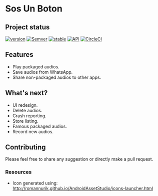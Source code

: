 # Sos Un Boton

## Project status
[![version](https://img.shields.io/badge/version-1.1.0-brightgreen.svg)]()
[![Semver](http://img.shields.io/SemVer/2.0.0.png)](http://semver.org/spec/v2.0.0.html)
[![stable](https://img.shields.io/badge/stability-experimental-green.svg)](https://nodejs.org/api/documentation.html#documentation_stability_index)
[![API](https://img.shields.io/badge/API-18%2B-brightgreen.svg?style=flat)](https://android-arsenal.com/api?level=18)
[![CircleCI](https://circleci.com/gh/KSolutionsSS/sos-un-boton/tree/develop.svg?style=svg)](https://circleci.com/gh/KSolutionsSS/sos-un-boton/tree/develop)


## Features
- Play packaged audios.
- Save audios from WhatsApp.
- Share non-packaged audios to other apps.


## What's next?
- UI redesign.
- Delete audios.
- Crash reporting.
- Store listing.
- Famous packaged audios.
- Record new audios.


## Contributing
Please feel free to share any suggestion or directly make a pull request.


### Resources
- Icon generated using: http://romannurik.github.io/AndroidAssetStudio/icons-launcher.html